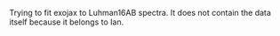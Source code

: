 Trying to fit exojax to Luhman16AB spectra. It does not contain the data itself because it belongs to Ian.
